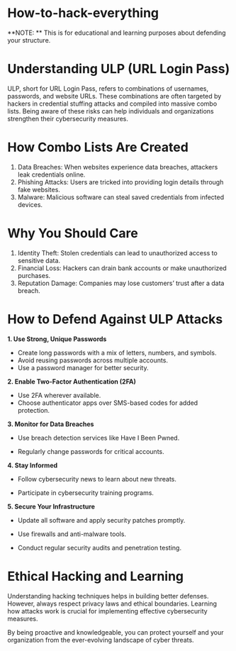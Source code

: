 # How-to-hack-everything
**NOTE: ** This is for educational and learning purposes about defending your structure.

# Understanding ULP (URL Login Pass)

ULP, short for URL Login Pass, refers to combinations of usernames, passwords, and website URLs. These combinations are often targeted by hackers in credential stuffing attacks and compiled into massive combo lists. Being aware of these risks can help individuals and organizations strengthen their cybersecurity measures.

# How Combo Lists Are Created
1. Data Breaches: When websites experience data breaches, attackers leak credentials online.
2. Phishing Attacks: Users are tricked into providing login details through fake websites.
3. Malware: Malicious software can steal saved credentials from infected devices.

# Why You Should Care

1. Identity Theft: Stolen credentials can lead to unauthorized access to sensitive data.
2. Financial Loss: Hackers can drain bank accounts or make unauthorized purchases.
3. Reputation Damage: Companies may lose customers’ trust after a data breach.

# How to Defend Against ULP Attacks

**1. Use Strong, Unique Passwords**

  * Create long passwords with a mix of letters, numbers, and symbols.
  * Avoid reusing passwords across multiple accounts.
  * Use a password manager for better security.

**2. Enable Two-Factor Authentication (2FA)**

  * Use 2FA wherever available.
  * Choose authenticator apps over SMS-based codes for added protection.

**3. Monitor for Data Breaches**

  * Use breach detection services like Have I Been Pwned.
  
  * Regularly change passwords for critical accounts.

**4. Stay Informed**

  * Follow cybersecurity news to learn about new threats.
  
  * Participate in cybersecurity training programs.

**5. Secure Your Infrastructure**

  * Update all software and apply security patches promptly.
  
  * Use firewalls and anti-malware tools.
  
  * Conduct regular security audits and penetration testing.

# Ethical Hacking and Learning

Understanding hacking techniques helps in building better defenses. However, always respect privacy laws and ethical boundaries. Learning how attacks work is crucial for implementing effective cybersecurity measures.

By being proactive and knowledgeable, you can protect yourself and your organization from the ever-evolving landscape of cyber threats.


